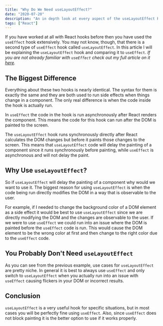 ```yaml
---
title: "Why Do We Need useLayoutEffect?"
date: "2020-07-20"
description: "An in depth look at every aspect of the useLayoutEffect React hook."
tags: ["React"]
---
```


If you have worked at all with React hooks before then you have used the `useEffect` hook extensively. You may not know, though, that there is a second type of `useEffect` hook called `useLayoutEffect`. In this article I will be explaining the `useLayoutEffect` hook and comparing it to `useEffect`. _If you are not already familiar with `useEffect` check out my full article on it [here](/2020-04/use-effect)._

## The Biggest Difference

Everything about these two hooks is nearly identical. The syntax for them is exactly the same and they are both used to run side effects when things change in a component. The only real difference is when the code inside the hook is actually run.

In `useEffect` the code in the hook is run asynchronously after React renders the component. This means the code for this hook can run after the DOM is painted to the screen.

The `useLayoutEffect` hook runs synchronously directly after React calculates the DOM changes but before it paints those changes to the screen. This means that `useLayoutEffect` code will delay the painting of a component since it runs synchronously before painting, while `useEffect` is asynchronous and will not delay the paint.

## Why Use `useLayoutEffect`?

So if `useLayoutEffect` will delay the painting of a component why would we want to use it. The biggest reason for using `useLayoutEffect` is when the code being run directly modifies the DOM in a way that is observable to the user.

For example, if I needed to change the background color of a DOM element as a side effect it would be best to use `useLayoutEffect` since we are directly modifying the DOM and the changes are observable to the user. If we were to use `useEffect` we could run into an issue where the DOM is painted before the `useEffect` code is run. This would cause the DOM element to be the wrong color at first and then change to the right color due to the `useEffect` code.

## You Probably Don't Need `useLayoutEffect`

As you can see from the previous example, use cases for `useLayoutEffect` are pretty niche. In general it is best to always use `useEffect` and only switch to `useLayoutEffect` when you actually run into an issue with `useEffect` causing flickers in your DOM or incorrect results.

## Conclusion

`useLayoutEffect` is a very useful hook for specific situations, but in most cases you will be perfectly fine using `useEffect`. Also, since `useEffect` does not block painting it is the better option to use if it works properly.
